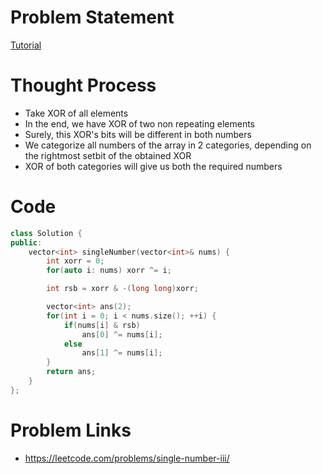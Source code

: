 # Problem Statement

[Tutorial](https://www.youtube.com/watch?v=pnx5JA9LNM4&list=PL-Jc9J83PIiFJRioti3ZV7QabwoJK6eKe&index=9)

# Thought Process
- Take XOR of all elements
- In the end, we have XOR of two non repeating elements
- Surely, this XOR's bits will be different in both numbers
- We categorize all numbers of the array in 2 categories, depending on the rightmost setbit of the obtained XOR
- XOR of both categories will give us both the required numbers

# Code
```cpp
class Solution {
public:
    vector<int> singleNumber(vector<int>& nums) {
        int xorr = 0;
        for(auto i: nums) xorr ^= i;

        int rsb = xorr & -(long long)xorr;

        vector<int> ans(2);
        for(int i = 0; i < nums.size(); ++i) {
            if(nums[i] & rsb)
                ans[0] ^= nums[i];
            else
                ans[1] ^= nums[i];
        }
        return ans;
    }
};
```

# Problem Links
- https://leetcode.com/problems/single-number-iii/
